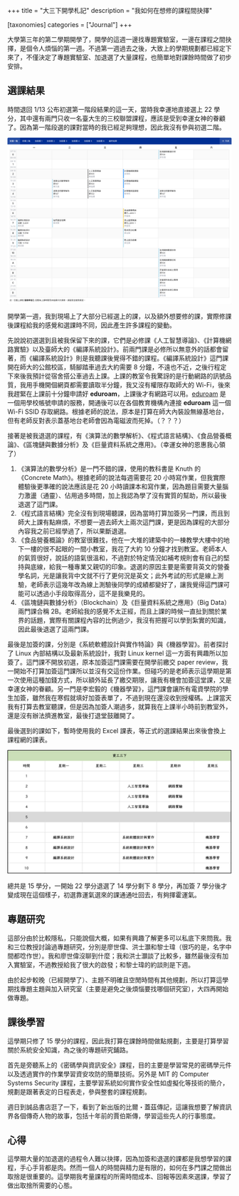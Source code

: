 +++
title = "大三下開學札記"
description = "我如何在想修的課程間抉擇"

[taxonomies]
categories = ["Journal"]
+++

大學第三年的第二學期開學了，開學的這週一邊找專題實驗室，一邊在課程之間抉擇，是個令人煩惱的第一週。不過第一週過去之後，大致上的學期規劃都已經定下來了，不僅決定了專題實驗室、加退選了大量課程，也簡單地對課餘時間做了初步安排。

## 選課結果

時間退回 1/13 公布初選第一階段結果的這一天，當時我幸運地直接選上 22 學分，其中還有兩門只收一名臺大生的三校聯盟課程，應該是受到幸運女神的眷顧了。因為第一階段選的課對當時的我已經足夠理想，因此我沒有參與初選二階。

![第一階段結果](./first-stage.png)

開學第一週，我到現場上了大部分已經選上的課，以及額外想要修的課，實際修課後課程給我的感覺和選課時不同，因此產生許多課程的變動。

先說說初選選到且被我保留下來的課，它們是必修課《人工智慧導論》、《計算機網路實驗》以及臺師大的《編譯系統設計》。前兩門課是必修所以無意外的話都會留著，而《編譯系統設計》則是我聽課後覺得不錯的課程。《編譯系統設計》這門課開在師大的公館校區，騎腳踏車過去大約需要 8 分鐘，不遠也不近，之後行程定下來後我預計從宿舍搭公車過去上課。上課的教室令我驚訝的是行動網路的訊號品質，我用手機開個網頁都需要讀取半分鐘，我又沒有權限存取師大的 Wi-Fi，後來我趕緊在上課前十分鐘申請好 **eduroam**，上課後才有網路可以用。[eduroam](https://ccnet.ntu.edu.tw/wireless/ccnet/wireless.php?page=eduroam) 是一個用學校帳號申請的服務，開通後可以在各個教育機構內連接 **eduroam** 這一個 Wi-Fi SSID 存取網路。根據老師的說法，原本是打算在師大內裝設無線基地台，但有老師反對表示蓋基地台老師會因為電磁波而死掉。（？？？）

接著是被我退選的課程，有《演算法的數學解析》、《程式語言結構》、《食品營養概論》、《區塊鏈與數據分析》及《巨量資料系統之應用》。（幸運女神的恩惠我心領了）
1. 《演算法的數學分析》是一門不錯的課，使用的教科書是 Knuth 的《Concrete Math》。根據老師的說法每週需要花 20 小時寫作業，但我實際體驗後更準確的說法應該是花 20 小時讀課本和寫作業，因為題目需要大量腦力激盪（通靈）、佔用過多時間，加上我認為學了沒有實質的幫助，所以最後退選了這門課。
2. 《程式語言結構》完全沒有到現場聽課，因為當時打算加簽另一門課，而且到師大上課有點麻煩，不想要一週去師大上兩次這門課，更是因為課程的大部分內容我之前已經學過了，所以果斷退選。
3. 《食品營養概論》的教室很難找，他在一大堆的建築中的一棟教學大樓中的地下一樓的很不起眼的一間小教室，我花了大約 10 分鐘才找到教室。老師本人的氣質很好，說話的語氣很溫和，不過對於特定情況如補考規則會有自己的堅持與底線，給我一種專業又親切的印象。退選的原因主要是需要背英文的營養學名詞，光是讓我背中文就不行了更何況是英文；此外考試的形式是線上測驗，老師表示這幾年改為線上測驗後同學的成績都變好了，讓我覺得這門課可能可以透過小手段取得高分，這不是我樂見的。
4. 《區塊鏈與數據分析》（Blockchain）及《巨量資料系統之應用》（Big Data）兩門課合稱 2B。老師給我的感覺不太正經，而且上課的時候一直扯到關於業界的話題，實際有關課程內容的比例過少，我沒有把握可以學到紮實的知識，因此最後退選了這兩門課。

最後是加簽的課，分別是《系統軟體設計與實作特論》與《機器學習》。前者探討了 Linux 內部結構以及最新系統設計，我對 Linux kernel 這一方面有興趣所以加簽了。這門課不開放初選，原本加簽這門課需要在開學前繳交 paper review，我一開始不打算加簽這門課所以並沒有交這份作業。但碰巧的是老師表示這學期是第一次使用這種加錢方式，所以額外延長了繳交期限，讓我有機會加簽這堂課，又是幸運女神的眷顧。另一門是李宏毅的《機器學習》，這門課會讓所有電資學院的學生加簽，雖然我在寒假就填好加簽表單了，不過到現在還沒收到授權碼。上課當天我有打算去教室聽課，但是因為加簽人潮過多，就算我在上課半小時前到教室外，還是沒有辦法擠進教室，最後打退堂鼓離開了。

最後選到的課如下，暫時使用我的 Excel 課表，等正式的選課結果出來後會換上課程網的課表。

![最終課表](./final-schedule.png)

總共是 15 學分，一開始 22 學分退選了 14 學分剩下 8 學分，再加簽 7 學分後才變成現在這個樣子，初選靠運氣選來的課通通吐回去，有夠揮霍運氣。

## 專題研究

這部分由於比較隱私，只能說個大概，如果有興趣了解更多可以私底下來問我。我和三位教授討論過專題研究，分別是廖世偉、洪士灝和黎士瑋（很巧的是，名字中間都唸作世）。我和廖世偉沒聊到什麼；我和洪士灝談了比較多，雖然最後沒有加入實驗室，不過教授給我了很大的啟發；和黎士瑋的約談則是下週。

由於起步較晚（已經開學了）、主題不明確且空閒時間有其他規劃，所以打算這學期找專題主題與加入研究室（主要是避免之後煩惱要找哪個研究室），大四再開始做專題。

## 課後學習

這學期只修了 15 學分的課程，因此我打算在課餘時間做點規劃，主要是打算學習關於系統安全知識，為之後的專題研究鋪路。

首先是旁聽系上的《密碼學與資訊安全》課程，目的主要是學習常見的密碼學元件以及透過實作的作業學習資安攻防的簡單技術。另外是 MIT 的 Computer Systems Security 課程，主要學習系統如何實作安全性如虛擬化等技術的簡介，規劃是跟著表定的日程表走，參與整套的課程規劃。

週日到誠品書店逛了一下，看到了新出版的比爾・蓋茲傳記，這讓我想要了解資訊界各個傳奇人物的故事，包括十年前的賈伯斯傳，學習這些先人的行事態度。

## 心得

這學期大量的加退選的過程令人難以抉擇，因為加簽和退選的課都是我想學習的課程，手心手背都是肉。然而一個人的時間與精力是有限的，如何在多門課之間做出取捨是很重要的。這學期我考量課程的所需時間成本、回報等因素來選課，學習了做出取捨所需要的心態。